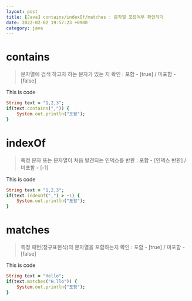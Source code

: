 ```yaml
---
layout: post
title: [Java] contains/indexOf/matches : 문자열 포함여부 확인하기
date: 2022-02-02 19:57:23 +0900
category: java
---
```

# contains
> 문자열에 검색 하고자 하는 문자가 있는 지 확인 : 포함 - [true] / 미포함 - [false]

This is code
```ruby
String text = "1,2,3";
if(text.contains(",")) {
    System.out.println("포함");
}
```

# indexOf
> 특정 문자 또는 문자열이 처음 발견되는 인덱스를 반환 : 포함 - [인덱스 반환] / 미포함 - [-1]

This is code
```ruby
String text = "1,2,3";
if(text.indexOf(",") > -1) {
    System.out.println("포함");
}
```

# matches
> 특정 패턴(정규표현식)의 문자열을 포함하는지 확인 : 포함 - [true] / 미포함 - [false]

This is code
```ruby
String text = "Hello";
if(text.matches("H.llo")) {
    System.out.println("포함");
}
```